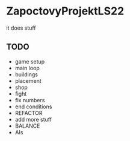 # ZapoctovyProjektLS22

it does stuff

## TODO

- game setup
- main loop
- buildings
- placement
- shop
- fight
- fix numbers
- end conditions
- REFACTOR
- add more stuff
- BALANCE
- AIs
